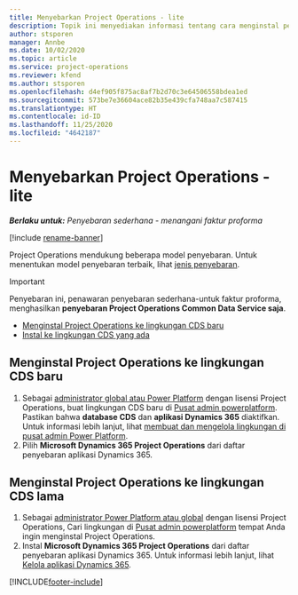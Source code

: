 ```yaml
---
title: Menyebarkan Project Operations - lite
description: Topik ini menyediakan informasi tentang cara menginstal penawaran penyebaran Project operation lite ke faktur proforma.
author: stsporen
manager: Annbe
ms.date: 10/02/2020
ms.topic: article
ms.service: project-operations
ms.reviewer: kfend
ms.author: stsporen
ms.openlocfilehash: d4ef905f875ac8af7b2d70c3e64506558bdea1ed
ms.sourcegitcommit: 573be7e36604ace82b35e439cfa748aa7c587415
ms.translationtype: HT
ms.contentlocale: id-ID
ms.lasthandoff: 11/25/2020
ms.locfileid: "4642187"
---
```

# <a name="deploy-project-operations---lite"></a>Menyebarkan Project Operations - lite

_**Berlaku untuk:** Penyebaran sederhana - menangani faktur proforma_

[!include [rename-banner](~/includes/cc-data-platform-banner.md)]

Project Operations mendukung beberapa model penyebaran. Untuk menentukan model penyebaran terbaik, lihat [jenis penyebaran](determine-deployment-type.md).


> [!IMPORTANT]
> Penyebaran ini, penawaran penyebaran sederhana-untuk faktur proforma, menghasilkan **penyebaran Project Operations Common Data Service saja**.

- [Menginstal Project Operations ke lingkungan CDS baru](#new)
- [Instal ke lingkungan CDS yang ada](#existing)



## <a name="install-project-operations-to-a-new-cds-environment"></a><a name="new"></a>Menginstal Project Operations ke lingkungan CDS baru

1. Sebagai [administrator global atau Power Platform](https://docs.microsoft.com/power-platform/admin/global-service-administrators-can-administer-without-license) dengan lisensi Project Operations, buat lingkungan CDS baru di [Pusat admin powerplatform](https://admin.powerplatform.com). Pastikan bahwa **database CDS** dan **aplikasi Dynamics 365** diaktifkan. Untuk informasi lebih lanjut, lihat [membuat dan mengelola lingkungan di pusat admin Power Platform](https://docs.microsoft.com/power-platform/admin/create-environment#create-an-environment-in-the-power-platform-admin-center).
2. Pilih **Microsoft Dynamics 365 Project Operations** dari daftar penyebaran aplikasi Dynamics 365.


## <a name="install-project-operations-to-an-existing-cds-environment"></a><a name="existing"></a>Menginstal Project Operations ke lingkungan CDS lama

1. Sebagai [administrator Power Platform atau global](https://docs.microsoft.com/power-platform/admin/global-service-administrators-can-administer-without-license) dengan lisensi Project Operations, Cari lingkungan di [Pusat admin powerplatform](https://admin.powerplatform.com) tempat Anda ingin menginstal Project Operations.
2. Instal **Microsoft Dynamics 365 Project Operations** dari daftar penyebaran aplikasi Dynamics 365. Untuk informasi lebih lanjut, lihat [Kelola aplikasi Dynamics 365](https://docs.microsoft.com/power-platform/admin/manage-apps).




[!INCLUDE[footer-include](../includes/footer-banner.md)]